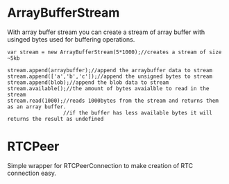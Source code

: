 <h1> ArrayBufferStream</h1>
<p>With array buffer stream you can create a stream of array buffer with usinged bytes used for buffering operations.</p>

```
var stream = new ArrayBufferStream(5*1000);//creates a stream of size ~5kb

stream.append(arraybuffer);//append the arraybuffer data to stream
stream.append(['a','b','c']);//append the unsigned bytes to stream
stream.append(blob);//append the blob data to stream
stream.available();//the amount of bytes avaialble to read in the stream
stream.read(1000);//reads 1000bytes from the stream and returns them as an array buffer. 
                  //if the buffer has less available bytes it will returns the result as undefined 
```


<h1> RTCPeer</h1>
<p>Simple wrapper for RTCPeerConnection to make creation of RTC connection easy. </p>

